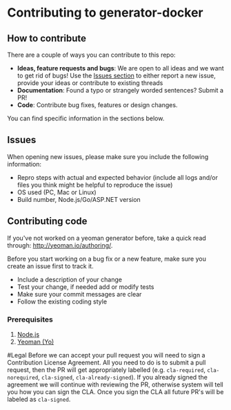 # Contributing to generator-docker

## How to contribute

There are a couple of ways you can contribute to this repo:
* **Ideas, feature requests and bugs**: We are open to all ideas and we want to get rid of bugs! Use the [Issues section][issuesUrl] to either report a new issue, provide your ideas or contribute to existing threads
* **Documentation**: Found a typo or strangely worded sentences? Submit a PR!
* **Code**: Contribute bug fixes, features or design changes.

You can find specific information in the sections below.

## Issues
When opening new issues, please make sure you include the following information:
* Repro steps with actual and expected behavior (include all logs and/or files you think might be helpful to reproduce the issue)
* OS used (PC, Mac or Linux)
* Build number, Node.js/Go/ASP.NET version

## Contributing code
If you've not worked on a yeoman generator before, take a quick read through: http://yeoman.io/authoring/.

Before you start working on a bug fix or a new feature, make sure you create an issue first to track it.

- Include a description of your change
- Test your change, if needed add or modify tests
- Make sure your commit messages are clear
- Follow the existing coding style

### Prerequisites
1. [Node.js](www.nodejs.org)
2. [Yeoman (Yo)](http://yeoman.io/)

#Legal
Before we can accept your pull request you will need to sign a Contribution License Agreement. All you need to do is to submit a pull request, then the PR will get appropriately labelled (e.g. `cla-required`, `cla-norequired`, `cla-signed`, `cla-already-signed`). If you already signed the agreement we will continue with reviewing the PR, otherwise system will tell you how you can sign the CLA. Once you sign the CLA all future PR's will be labeled as `cla-signed`.

[issuesUrl]: https://github.com/microsoft/generator-docker/issues